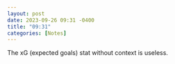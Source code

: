 ```yaml
---
layout: post
date: 2023-09-26 09:31 -0400
title: "09:31"
categories: [Notes]
---
```


The xG (expected goals) stat without context is useless.